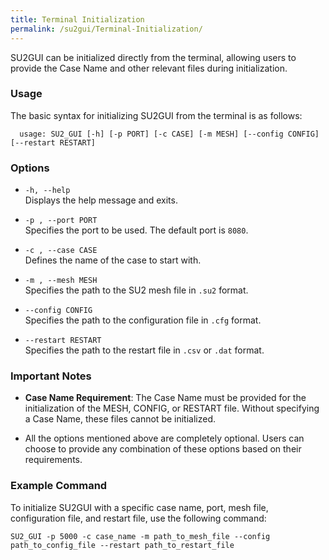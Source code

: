 ```yaml
---
title: Terminal Initialization
permalink: /su2gui/Terminal-Initialization/
---
```


SU2GUI can be initialized directly from the terminal, allowing users to provide the Case Name and other relevant files during initialization.

### Usage

The basic syntax for initializing SU2GUI from the terminal is as follows:

      usage: SU2_GUI [-h] [-p PORT] [-c CASE] [-m MESH] [--config CONFIG] [--restart RESTART]


### Options

- `-h, --help`  
  Displays the help message and exits.

- `-p , --port PORT`  
  Specifies the port to be used. The default port is `8080`.

- `-c , --case CASE`  
  Defines the name of the case to start with.

- `-m , --mesh MESH`  
  Specifies the path to the SU2 mesh file in `.su2` format.

- `--config CONFIG`  
  Specifies the path to the configuration file in `.cfg` format.

- `--restart RESTART`  
  Specifies the path to the restart file in `.csv` or `.dat` format.

### Important Notes

- **Case Name Requirement**: The Case Name must be provided for the initialization of the MESH, CONFIG, or RESTART file. Without specifying a Case Name, these files cannot be initialized.

- All the options mentioned above are completely optional. Users can choose to provide any combination of these options based on their requirements.

### Example Command

To initialize SU2GUI with a specific case name, port, mesh file, configuration file, and restart file, use the following command:


    SU2_GUI -p 5000 -c case_name -m path_to_mesh_file --config path_to_config_file --restart path_to_restart_file
